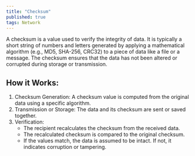 ```yaml
---
title: "Checksum"
published: true
tags: Network
---
```


A checksum is a value used to verify the integrity of data. It is typically a short string of numbers and letters generated by applying a mathematical algorithm (e.g., MD5, SHA-256, CRC32) to a piece of data like a file or a message. The checksum ensures that the data has not been altered or corrupted during storage or transmission.

## How it Works:

1. Checksum Generation: A checksum value is computed from the original data using a specific algorithm.
2. Transmission or Storage: The data and its checksum are sent or saved together.
3. Verification:
   - The recipient recalculates the checksum from the received data.
   - The recalculated checksum is compared to the original checksum.
   - If the values match, the data is assumed to be intact. If not, it indicates corruption or tampering.
